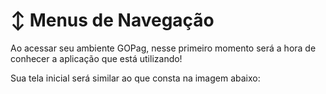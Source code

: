 # ↕️ Menus de Navegação

<p>Ao acessar seu ambiente GOPag, nesse primeiro momento será a hora de conhecer a aplicação que está utilizando!</p>
<p>Sua tela inicial será similar ao que consta na imagem abaixo:</p>
